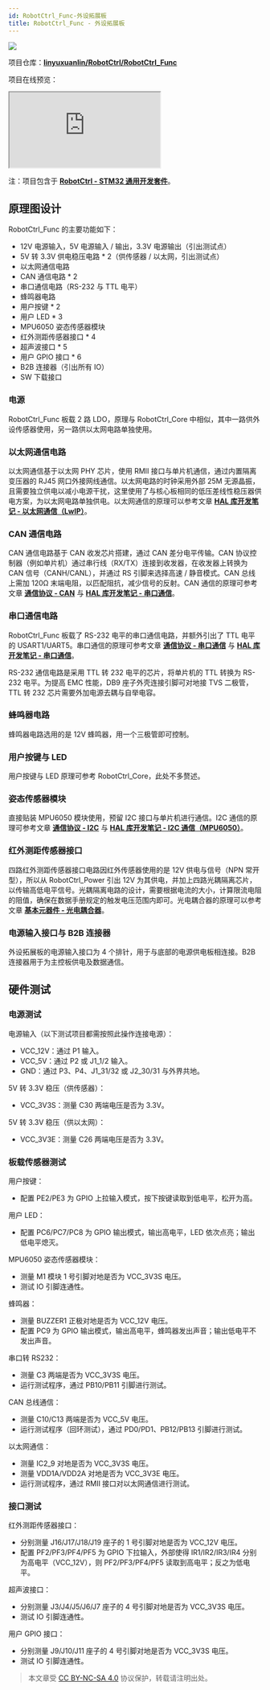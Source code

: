 ```yaml
---
id: RobotCtrl_Func-外设拓展板
title: RobotCtrl_Func - 外设拓展板
---
```


![](https://cos.wiki-power.com/img/20220527113505.png)

项目仓库：[**linyuxuanlin/RobotCtrl/RobotCtrl_Func**](https://github.com/linyuxuanlin/RobotCtrl/tree/main/RobotCtrl_MultiBoard_Project/RobotCtrl_Func)

项目在线预览：

<div class="iframe_viewer">
    <iframe 
    scrolling="no"
  src="https://viewer.wiki-power.com/RobotCtrl_Func.html"
></iframe>
</div>

注：项目包含于 [**RobotCtrl - STM32 通用开发套件**](https://wiki-power.com/RobotCtrl-STM32%E9%80%9A%E7%94%A8%E5%BC%80%E5%8F%91%E5%A5%97%E4%BB%B6)。

## 原理图设计

RobotCtrl_Func 的主要功能如下：

- 12V 电源输入，5V 电源输入 / 输出，3.3V 电源输出（引出测试点）
- 5V 转 3.3V 供电稳压电路 \* 2（供传感器 / 以太网，引出测试点）
- 以太网通信电路
- CAN 通信电路 \* 2
- 串口通信电路（RS-232 与 TTL 电平）
- 蜂鸣器电路
- 用户按键 \* 2
- 用户 LED \* 3
- MPU6050 姿态传感器模块
- 红外测距传感器接口 \* 4
- 超声波接口 \* 5
- 用户 GPIO 接口 \* 6
- B2B 连接器（引出所有 IO）
- SW 下载接口

### 电源

RobotCtrl_Func 板载 2 路 LDO，原理与 RobotCtrl_Core 中相似，其中一路供外设传感器使用，另一路供以太网电路单独使用。

### 以太网通信电路

以太网通信基于以太网 PHY 芯片，使用 RMII 接口与单片机通信，通过内置隔离变压器的 RJ45 网口外接网线通信。以太网电路的时钟采用外部 25M 无源晶振，且需要独立供电以减小电源干扰，这里使用了与核心板相同的低压差线性稳压器供电方案，为以太网电路单独供电。以太网通信的原理可以参考文章 [**HAL 库开发笔记 - 以太网通信（LwIP）**](https://wiki-power.com/HAL%E5%BA%93%E5%BC%80%E5%8F%91%E7%AC%94%E8%AE%B0-%E4%BB%A5%E5%A4%AA%E7%BD%91%E9%80%9A%E4%BF%A1%EF%BC%88LwIP%EF%BC%89)。

### CAN 通信电路

CAN 通信电路基于 CAN 收发芯片搭建，通过 CAN 差分电平传输。CAN 协议控制器（例如单片机）通过串行线（RX/TX）连接到收发器，在收发器上转换为 CAN 信号（CANH/CANL），并通过 RS 引脚来选择高速 / 静音模式。CAN 总线上需加 120Ω 末端电阻，以匹配阻抗，减少信号的反射。CAN 通信的原理可参考文章 [**通信协议 - CAN**](https://wiki-power.com/%E9%80%9A%E4%BF%A1%E5%8D%8F%E8%AE%AE-CAN) 与 [**HAL 库开发笔记 - 串口通信**](https://wiki-power.com/HAL%E5%BA%93%E5%BC%80%E5%8F%91%E7%AC%94%E8%AE%B0-CAN%E9%80%9A%E4%BF%A1)。

### 串口通信电路

RobotCtrl_Func 板载了 RS-232 电平的串口通信电路，并额外引出了 TTL 电平的 USART1/UART5。串口通信的原理可参考文章 [**通信协议 - 串口通信**](https://wiki-power.com/%E9%80%9A%E4%BF%A1%E5%8D%8F%E8%AE%AE-%E4%B8%B2%E5%8F%A3%E9%80%9A%E4%BF%A1) 与 [**HAL 库开发笔记 - 串口通信**](https://wiki-power.com/HAL%E5%BA%93%E5%BC%80%E5%8F%91%E7%AC%94%E8%AE%B0-%E4%B8%B2%E5%8F%A3%E9%80%9A%E4%BF%A1)。

RS-232 通信电路是采用 TTL 转 232 电平的芯片，将单片机的 TTL 转换为 RS-232 电平。为提高 EMC 性能，DB9 座子外壳连接引脚可对地接 TVS 二极管，TTL 转 232 芯片需要外加电源去耦与自举电容。

### 蜂鸣器电路

蜂鸣器电路选用的是 12V 蜂鸣器，用一个三极管即可控制。

### 用户按键与 LED

用户按键与 LED 原理可参考 RobotCtrl_Core，此处不多赘述。

### 姿态传感器模块

直接贴装 MPU6050 模块使用，预留 I2C 接口与单片机进行通信。I2C 通信的原理可参考文章 [**通信协议 - I2C**](https://wiki-power.com/%E9%80%9A%E4%BF%A1%E5%8D%8F%E8%AE%AE-I2C) 与 [**HAL 库开发笔记 - I2C 通信（MPU6050）**](https://wiki-power.com/HAL%E5%BA%93%E5%BC%80%E5%8F%91%E7%AC%94%E8%AE%B0-I2C%E9%80%9A%E4%BF%A1%EF%BC%88MPU6050%EF%BC%89)。

### 红外测距传感器接口

四路红外测距传感器接口电路因红外传感器使用的是 12V 供电与信号（NPN 常开型），所以从 RobotCtrl_Power 引出 12V 为其供电，并加上四路光耦隔离芯片，以传输高低电平信号。光耦隔离电路的设计，需要根据电流的大小，计算限流电阻的阻值，确保在数据手册规定的触发电压范围内即可。光电耦合器的原理可以参考文章 [**基本元器件 - 光电耦合器**](https://wiki-power.com/%E5%9F%BA%E6%9C%AC%E5%85%83%E5%99%A8%E4%BB%B6-%E5%85%89%E7%94%B5%E8%80%A6%E5%90%88%E5%99%A8)。

### 电源输入接口与 B2B 连接器

外设拓展板的电源输入接口为 4 个排针，用于与底部的电源供电板相连接。B2B 连接器用于为主控板供电及数据通信。

## 硬件测试

### 电源测试

电源输入（以下测试项目都需按照此操作连接电源）：

- VCC_12V：通过 P1 输入。
- VCC_5V：通过 P2 或 J1_1/2 输入。
- GND：通过 P3、P4、J1_31/32 或 J2_30/31 与外界共地。

5V 转 3.3V 稳压（供传感器）：

- VCC_3V3S：测量 C30 两端电压是否为 3.3V。

5V 转 3.3V 稳压（供以太网）：

- VCC_3V3E：测量 C26 两端电压是否为 3.3V。

### 板载传感器测试

用户按键：

- 配置 PE2/PE3 为 GPIO 上拉输入模式，按下按键读取到低电平，松开为高。

用户 LED：

- 配置 PC6/PC7/PC8 为 GPIO 输出模式，输出高电平，LED 依次点亮；输出低电平熄灭。

MPU6050 姿态传感器模块：

- 测量 M1 模块 1 号引脚对地是否为 VCC_3V3S 电压。
- 测试 IO 引脚连通性。

蜂鸣器：

- 测量 BUZZER1 正极对地是否为 VCC_12V 电压。
- 配置 PC9 为 GPIO 输出模式，输出高电平，蜂鸣器发出声音；输出低电平不发出声音。

串口转 RS232：

- 测量 C3 两端是否为 VCC_3V3S 电压。
- 运行测试程序，通过 PB10/PB11 引脚进行测试。

CAN 总线通信：

- 测量 C10/C13 两端是否为 VCC_5V 电压。
- 运行测试程序（回环测试），通过 PD0/PD1、PB12/PB13 引脚进行测试。

以太网通信：

- 测量 IC2_9 对地是否为 VCC_3V3S 电压。
- 测量 VDD1A/VDD2A 对地是否为 VCC_3V3E 电压。
- 运行测试程序，通过 RMII 接口对以太网通信进行测试。

### 接口测试

红外测距传感器接口：

- 分别测量 J16/J17/J18/J19 座子的 1 号引脚对地是否为 VCC_12V 电压。
- 配置 PF2/PF3/PF4/PF5 为 GPIO 下拉输入，外部使得 IR1/IR2/IR3/IR4 分别为高电平（VCC_12V），则 PF2/PF3/PF4/PF5 读取到高电平；反之为低电平。

超声波接口：

- 分别测量 J3/J4/J5/J6/J7 座子的 4 号引脚对地是否为 VCC_3V3S 电压。
- 测试 IO 引脚连通性。

用户 GPIO 接口：

- 分别测量 J9/J10/J11 座子的 4 号引脚对地是否为 VCC_3V3S 电压。
- 测试 IO 引脚连通性。

 > 本文章受 [CC BY-NC-SA 4.0](https://creativecommons.org/licenses/by/4.0/deed.zh) 协议保护，转载请注明出处。
